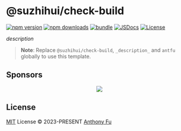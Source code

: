 # @suzhihui/check-build

[![npm version][npm-version-src]][npm-version-href]
[![npm downloads][npm-downloads-src]][npm-downloads-href]
[![bundle][bundle-src]][bundle-href]
[![JSDocs][jsdocs-src]][jsdocs-href]
[![License][license-src]][license-href]

_description_

> **Note**:
> Replace `@suzhihui/check-build`, `_description_` and `antfu` globally to use this template.

## Sponsors

<p align="center">
  <a href="https://cdn.jsdelivr.net/gh/antfu/static/sponsors.svg">
    <img src='https://cdn.jsdelivr.net/gh/antfu/static/sponsors.svg'/>
  </a>
</p>

## License

[MIT](./LICENSE) License © 2023-PRESENT [Anthony Fu](https://github.com/antfu)

<!-- Badges -->

[npm-version-src]: https://img.shields.io/npm/v/@suzhihui/check-build?style=flat&colorA=080f12&colorB=1fa669
[npm-version-href]: https://npmjs.com/package/@suzhihui/check-build
[npm-downloads-src]: https://img.shields.io/npm/dm/@suzhihui/check-build?style=flat&colorA=080f12&colorB=1fa669
[npm-downloads-href]: https://npmjs.com/package/@suzhihui/check-build
[bundle-src]: https://img.shields.io/bundlephobia/minzip/@suzhihui/check-build?style=flat&colorA=080f12&colorB=1fa669&label=minzip
[bundle-href]: https://bundlephobia.com/result?p=@suzhihui/check-build
[license-src]: https://img.shields.io/github/license/antfu/@suzhihui/check-build.svg?style=flat&colorA=080f12&colorB=1fa669
[license-href]: https://github.com/suzhihui/@suzhihui/check-build/blob/main/LICENSE
[jsdocs-src]: https://img.shields.io/badge/jsdocs-reference-080f12?style=flat&colorA=080f12&colorB=1fa669
[jsdocs-href]: https://www.jsdocs.io/package/@suzhihui/check-build
